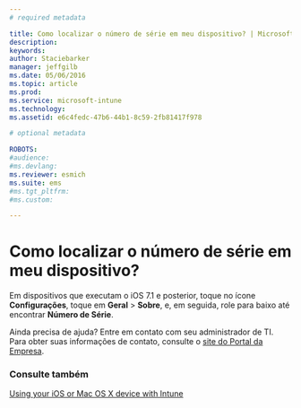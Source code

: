```yaml
---
# required metadata

title: Como localizar o número de série em meu dispositivo? | Microsoft Intune
description:
keywords:
author: Staciebarker
manager: jeffgilb
ms.date: 05/06/2016
ms.topic: article
ms.prod:
ms.service: microsoft-intune
ms.technology:
ms.assetid: e6c4fedc-47b6-44b1-8c59-2fb81417f978

# optional metadata

ROBOTS:
#audience:
#ms.devlang:
ms.reviewer: esmich
ms.suite: ems
#ms.tgt_pltfrm:
#ms.custom:

---
```



# Como localizar o número de série em meu dispositivo?

Em dispositivos que executam o iOS 7.1 e posterior, toque no ícone **Configurações**, toque em **Geral** > **Sobre**, e, em seguida, role para baixo até encontrar **Número de Série**.

Ainda precisa de ajuda? Entre em contato com seu administrador de TI. Para obter suas informações de contato, consulte o [site do Portal da Empresa](http://portal.manage.microsoft.com).

### Consulte também
[Using your iOS or Mac OS X device with Intune](using-your-ios-or-mac-os-x-device-with-intune.md)

<!--HONumber=Jun16_HO2-->


